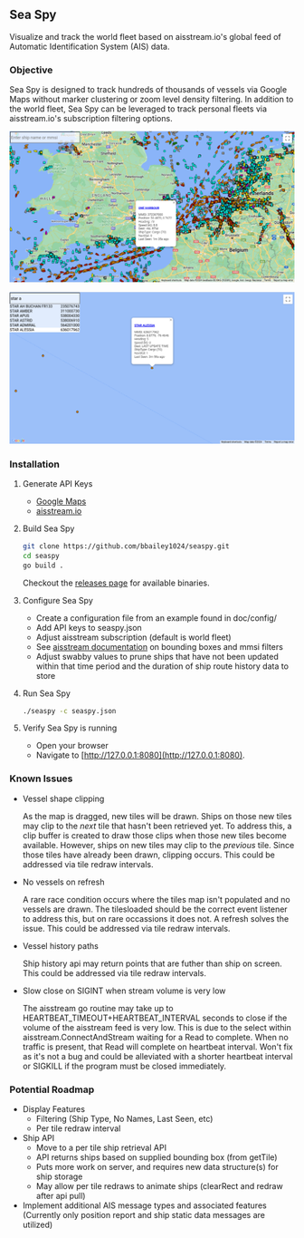 ## Sea Spy

Visualize and track the world fleet based on aisstream.io's global feed of Automatic Identification System (AIS) data.

### Objective

Sea Spy is designed to track hundreds of thousands of vessels via Google Maps without marker clustering or zoom level density filtering. In addition to the world fleet, Sea Spy can be leveraged to track personal fleets via aisstream.io's subscription filtering options.

![seaspy](doc/images/seaspy1.png)

![seaspy](doc/images/seaspy2.png)

### Installation

1. Generate API Keys
   * [Google Maps](https://developers.google.com/maps/documentation/javascript/get-api-key)
   * [aisstream.io](https://aisstream.io/authenticate)

2. Build Sea Spy
   ```bash
   git clone https://github.com/bbailey1024/seaspy.git
   cd seaspy
   go build .
   ```
   Checkout the [releases page](https://github.com/bbailey1024/seaspy/releases) for available binaries.

3. Configure Sea Spy
   * Create a configuration file from an example found in doc/config/
   * Add API keys to seaspy.json
   * Adjust aisstream subscription (default is world fleet)
   * See [aisstream documentation](https://aisstream.io/documentation#Connection-Subscription-Parameters) on bounding boxes and mmsi filters
   * Adjust swabby values to prune ships that have not been updated within that time period and the duration of ship route history data to store

4. Run Sea Spy
   ```bash
   ./seaspy -c seaspy.json
   ```

5. Verify Sea Spy is running
   * Open your browser
   * Navigate to [http://127.0.0.1:8080](http://127.0.0.1:8080).

### Known Issues
* Vessel shape clipping

   As the map is dragged, new tiles will be drawn. Ships on those new tiles may clip to the *next* tile that hasn't been retrieved yet. To address this, a clip buffer is created to draw those clips when those new tiles become available. However, ships on new tiles may clip to the *previous* tile. Since those tiles have already been drawn, clipping occurs. This could be addressed via tile redraw intervals.

* No vessels on refresh

   A rare race condition occurs where the tiles map isn't populated and no vessels are drawn. The tilesloaded should be the correct event listener to address this, but on rare occassions it does not. A refresh solves the issue. This could be addressed via tile redraw intervals.

* Vessel history paths

   Ship history api may return points that are futher than ship on screen. This could be addressed via tile redraw intervals.

* Slow close on SIGINT when stream volume is very low

   The aisstream go routine may take up to HEARTBEAT_TIMEOUT+HEARTBEAT_INTERVAL seconds to close if the volume of the aisstream feed is very low. This is due to the select within aisstream.ConnectAndStream waiting for a Read to complete. When no traffic is present, that Read will complete on heartbeat interval. Won't fix as it's not a bug and could be alleviated with a shorter heartbeat interval or SIGKILL if the program must be closed immediately.

### Potential Roadmap

* Display Features
   * Filtering (Ship Type, No Names, Last Seen, etc)
   * Per tile redraw interval
* Ship API
   * Move to a per tile ship retrieval API
   * API returns ships based on supplied bounding box (from getTile)
   * Puts more work on server, and requires new data structure(s) for ship storage
   * May allow per tile redraws to animate ships (clearRect and redraw after api pull)
* Implement additional AIS message types and associated features (Currently only position report and ship static data messages are utilized)